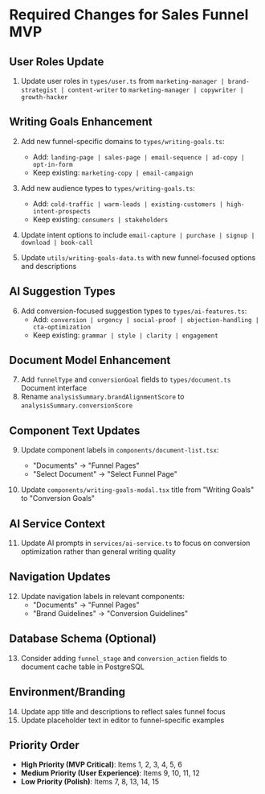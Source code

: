 # Required Changes for Sales Funnel MVP

## User Roles Update
1. Update user roles in `types/user.ts` from `marketing-manager | brand-strategist | content-writer` to `marketing-manager | copywriter | growth-hacker`

## Writing Goals Enhancement  
2. Add new funnel-specific domains to `types/writing-goals.ts`:
   - Add: `landing-page | sales-page | email-sequence | ad-copy | opt-in-form`
   - Keep existing: `marketing-copy | email-campaign`

3. Add new audience types to `types/writing-goals.ts`:
   - Add: `cold-traffic | warm-leads | existing-customers | high-intent-prospects`
   - Keep existing: `consumers | stakeholders`

4. Update intent options to include `email-capture | purchase | signup | download | book-call`

5. Update `utils/writing-goals-data.ts` with new funnel-focused options and descriptions

## AI Suggestion Types
6. Add conversion-focused suggestion types to `types/ai-features.ts`:
   - Add: `conversion | urgency | social-proof | objection-handling | cta-optimization`
   - Keep existing: `grammar | style | clarity | engagement`

## Document Model Enhancement
7. Add `funnelType` and `conversionGoal` fields to `types/document.ts` Document interface
8. Rename `analysisSummary.brandAlignmentScore` to `analysisSummary.conversionScore`

## Component Text Updates
9. Update component labels in `components/document-list.tsx`:
   - "Documents" → "Funnel Pages"
   - "Select Document" → "Select Funnel Page"

10. Update `components/writing-goals-modal.tsx` title from "Writing Goals" to "Conversion Goals"

## AI Service Context
11. Update AI prompts in `services/ai-service.ts` to focus on conversion optimization rather than general writing quality

## Navigation Updates  
12. Update navigation labels in relevant components:
    - "Documents" → "Funnel Pages"
    - "Brand Guidelines" → "Conversion Guidelines"

## Database Schema (Optional)
13. Consider adding `funnel_stage` and `conversion_action` fields to document cache table in PostgreSQL

## Environment/Branding
14. Update app title and descriptions to reflect sales funnel focus
15. Update placeholder text in editor to funnel-specific examples

## Priority Order
- **High Priority (MVP Critical)**: Items 1, 2, 3, 4, 5, 6
- **Medium Priority (User Experience)**: Items 9, 10, 11, 12  
- **Low Priority (Polish)**: Items 7, 8, 13, 14, 15